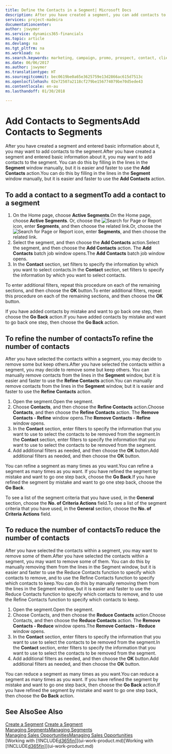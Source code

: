 ```yaml
---
title: Define the Contacts in a Segment| Microsoft Docs
description: After you have created a segment, you can add contacts to the segment, for example, as part of a marketing campaign targeting particular customers or clients.
services: project-madeira
documentationcenter: 
author: jswymer
ms.service: dynamics365-financials
ms.topic: article
ms.devlang: na
ms.tgt_pltfrm: na
ms.workload: na
ms.search.keywords: marketing, campaign, promo, prospect, contact, client, customer
ms.date: 06/06/2017
ms.author: jswymer
ms.translationtype: HT
ms.sourcegitcommit: bec0619be0a65e3625759e13d2866ac615d7513c
ms.openlocfilehash: 02e72507a2118cf279be156774079be70d5ede43
ms.contentlocale: en-au
ms.lasthandoff: 01/30/2018

---
```

# <a name="add-contacts-to-segments"></a><span data-ttu-id="43958-103">Add Contacts to Segments</span><span class="sxs-lookup"><span data-stu-id="43958-103">Add Contacts to Segments</span></span>
<span data-ttu-id="43958-104">After you have created a segment and entered basic information about it, you may want to add contacts to the segment.</span><span class="sxs-lookup"><span data-stu-id="43958-104">After you have created a segment and entered basic information about it, you may want to add contacts to the segment.</span></span> <span data-ttu-id="43958-105">You can do this by filling in the lines in the **Segment** window manually, but it is easier and faster to use the **Add Contacts** action.</span><span class="sxs-lookup"><span data-stu-id="43958-105">You can do this by filling in the lines in the **Segment** window manually, but it is easier and faster to use the **Add Contacts** action.</span></span>

## <a name="to-add-a-contact-to-a-segment"></a><span data-ttu-id="43958-106">To add a contact to a segment</span><span class="sxs-lookup"><span data-stu-id="43958-106">To add a contact to a segment</span></span>
1. <span data-ttu-id="43958-107">On the Home page, choose **Active Segments**.</span><span class="sxs-lookup"><span data-stu-id="43958-107">On the Home page, choose **Active Segments**.</span></span> <span data-ttu-id="43958-108">Or, choose the ![Search for Page or Report](media/ui-search/search_small.png "Search for Page or Report icon") icon, enter **Segments**, and then choose the related link.</span><span class="sxs-lookup"><span data-stu-id="43958-108">Or, choose the ![Search for Page or Report](media/ui-search/search_small.png "Search for Page or Report icon") icon, enter **Segments**, and then choose the related link.</span></span>  
2. <span data-ttu-id="43958-109">Select the segment, and then choose the **Add Contacts** action.</span><span class="sxs-lookup"><span data-stu-id="43958-109">Select the segment, and then choose the **Add Contacts** action.</span></span> <span data-ttu-id="43958-110">The **Add Contacts** batch job window opens.</span><span class="sxs-lookup"><span data-stu-id="43958-110">The **Add Contacts** batch job window opens.</span></span>
3. <span data-ttu-id="43958-111">In the **Contact** section, set filters to specify the information by which you want to select contacts.</span><span class="sxs-lookup"><span data-stu-id="43958-111">In the **Contact** section, set filters to specify the information by which you want to select contacts.</span></span>

<span data-ttu-id="43958-112">To enter additional filters, repeat this procedure on each of the remaining sections, and then choose the **OK** button.</span><span class="sxs-lookup"><span data-stu-id="43958-112">To enter additional filters, repeat this procedure on each of the remaining sections, and then choose the **OK** button.</span></span>

<span data-ttu-id="43958-113">If you have added contacts by mistake and want to go back one step, then choose the **Go Back** action.</span><span class="sxs-lookup"><span data-stu-id="43958-113">If you have added contacts by mistake and want to go back one step, then choose the **Go Back** action.</span></span>

## <a name="to-refine-the-number-of-contacts"></a><span data-ttu-id="43958-114">To refine the number of contacts</span><span class="sxs-lookup"><span data-stu-id="43958-114">To refine the number of contacts</span></span>
<span data-ttu-id="43958-115">After you have selected the contacts within a segment, you may decide to remove some but keep others.</span><span class="sxs-lookup"><span data-stu-id="43958-115">After you have selected the contacts within a segment, you may decide to remove some but keep others.</span></span> <span data-ttu-id="43958-116">You can manually remove contacts from the lines in the **Segment** window, but it is easier and faster to use the **Refine Contacts** action.</span><span class="sxs-lookup"><span data-stu-id="43958-116">You can manually remove contacts from the lines in the **Segment** window, but it is easier and faster to use the **Refine Contacts** action.</span></span>

1. <span data-ttu-id="43958-117">Open the segment.</span><span class="sxs-lookup"><span data-stu-id="43958-117">Open the segment.</span></span>
2. <span data-ttu-id="43958-118">Choose **Contacts**, and then choose the **Refine Contacts** action.</span><span class="sxs-lookup"><span data-stu-id="43958-118">Choose **Contacts**, and then choose the **Refine Contacts** action.</span></span> <span data-ttu-id="43958-119">The **Remove Contacts - Refine** window opens.</span><span class="sxs-lookup"><span data-stu-id="43958-119">The **Remove Contacts - Refine** window opens.</span></span>
3. <span data-ttu-id="43958-120">In the **Contact** section, enter filters to specify the information that you want to use to select the contacts to be removed from the segment.</span><span class="sxs-lookup"><span data-stu-id="43958-120">In the **Contact** section, enter filters to specify the information that you want to use to select the contacts to be removed from the segment.</span></span>
4. <span data-ttu-id="43958-121">Add additional filters as needed, and then choose the **OK** button.</span><span class="sxs-lookup"><span data-stu-id="43958-121">Add additional filters as needed, and then choose the **OK** button.</span></span>

<span data-ttu-id="43958-122">You can refine a segment as many times as you want.</span><span class="sxs-lookup"><span data-stu-id="43958-122">You can refine a segment as many times as you want.</span></span> <span data-ttu-id="43958-123">If you have refined the segment by mistake and want to go one step back, choose the **Go Back**.</span><span class="sxs-lookup"><span data-stu-id="43958-123">If you have refined the segment by mistake and want to go one step back, choose the **Go Back**.</span></span>

<span data-ttu-id="43958-124">To see a list of the segment criteria that you have used, in the **General** section, choose the **No. of Criteria Actions** field.</span><span class="sxs-lookup"><span data-stu-id="43958-124">To see a list of the segment criteria that you have used, in the **General** section, choose the **No. of Criteria Actions** field.</span></span>

## <a name="to-reduce-the-number-of-contacts"></a><span data-ttu-id="43958-125">To reduce the number of contacts</span><span class="sxs-lookup"><span data-stu-id="43958-125">To reduce the number of contacts</span></span>
<span data-ttu-id="43958-126">After you have selected the contacts within a segment, you may want to remove some of them.</span><span class="sxs-lookup"><span data-stu-id="43958-126">After you have selected the contacts within a segment, you may want to remove some of them.</span></span> <span data-ttu-id="43958-127">You can do this by manually removing them from the lines in the Segment window, but it is easier and faster to use the Reduce Contacts function to specify which contacts to remove, and to use the Refine Contacts function to specify which contacts to keep.</span><span class="sxs-lookup"><span data-stu-id="43958-127">You can do this by manually removing them from the lines in the Segment window, but it is easier and faster to use the Reduce Contacts function to specify which contacts to remove, and to use the Refine Contacts function to specify which contacts to keep.</span></span>

1. <span data-ttu-id="43958-128">Open the segment.</span><span class="sxs-lookup"><span data-stu-id="43958-128">Open the segment.</span></span>
2. <span data-ttu-id="43958-129">Choose Contacts, and then choose the **Reduce Contacts** action.</span><span class="sxs-lookup"><span data-stu-id="43958-129">Choose Contacts, and then choose the **Reduce Contacts** action.</span></span> <span data-ttu-id="43958-130">The **Remove Contacts - Reduce** window opens.</span><span class="sxs-lookup"><span data-stu-id="43958-130">The **Remove Contacts - Reduce** window opens.</span></span>
3. <span data-ttu-id="43958-131">In the **Contact** section, enter filters to specify the information that you want to use to select the contacts to be removed from the segment.</span><span class="sxs-lookup"><span data-stu-id="43958-131">In the **Contact** section, enter filters to specify the information that you want to use to select the contacts to be removed from the segment.</span></span>
4. <span data-ttu-id="43958-132">Add additional filters as needed, and then choose the **OK** button.</span><span class="sxs-lookup"><span data-stu-id="43958-132">Add additional filters as needed, and then choose the **OK** button.</span></span>

<span data-ttu-id="43958-133">You can reduce a segment as many times as you want.</span><span class="sxs-lookup"><span data-stu-id="43958-133">You can reduce a segment as many times as you want.</span></span> <span data-ttu-id="43958-134">If you have refined the segment by mistake and want to go one step back, then choose the **Go Back** action.</span><span class="sxs-lookup"><span data-stu-id="43958-134">If you have refined the segment by mistake and want to go one step back, then choose the **Go Back** action.</span></span>

## <a name="see-also"></a><span data-ttu-id="43958-135">See Also</span><span class="sxs-lookup"><span data-stu-id="43958-135">See Also</span></span>
<span data-ttu-id="43958-136">[Create a Segment](marketing-how-create-segment.md) </span><span class="sxs-lookup"><span data-stu-id="43958-136">[Create a Segment](marketing-how-create-segment.md) </span></span>  
[<span data-ttu-id="43958-137">Managing Segments</span><span class="sxs-lookup"><span data-stu-id="43958-137">Managing Segments</span></span>](marketing-segments.md)  
[<span data-ttu-id="43958-138">Managing Sales Opportunities</span><span class="sxs-lookup"><span data-stu-id="43958-138">Managing Sales Opportunities</span></span>](marketing-manage-sales-opportunities.md)  
<span data-ttu-id="43958-139">[Working with [!INCLUDE[d365fin](includes/d365fin_md.md)]](ui-work-product.md)</span><span class="sxs-lookup"><span data-stu-id="43958-139">[Working with [!INCLUDE[d365fin](includes/d365fin_md.md)]](ui-work-product.md)</span></span>  

